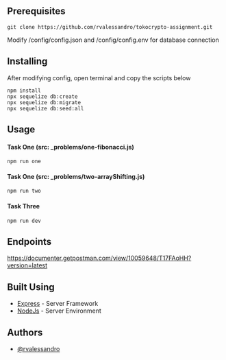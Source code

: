 ## Prerequisites

```
git clone https://github.com/rvalessandro/tokocrypto-assignment.git
```

Modify /config/config.json and /config/config.env for database connection

## Installing

After modifying config, open terminal and copy the scripts below

```
npm install
npx sequelize db:create
npx sequelize db:migrate
npx sequelize db:seed:all
```

## Usage <a name="usage"></a>

#### Task One (src: \_problems/one-fibonacci.js)

```
npm run one
```

#### Task One (src: \_problems/two-arrayShifting.js)

```
npm run two
```

#### Task Three

```
npm run dev
```

## Endpoints

https://documenter.getpostman.com/view/10059648/T17FAoHH?version=latest

## Built Using <a name = "built_using"></a>

- [Express](https://expressjs.com/) - Server Framework
- [NodeJs](https://nodejs.org/en/) - Server Environment

## Authors <a name = "authors"></a>

- [@rvalessandro](https://github.com/rvalessandro)
